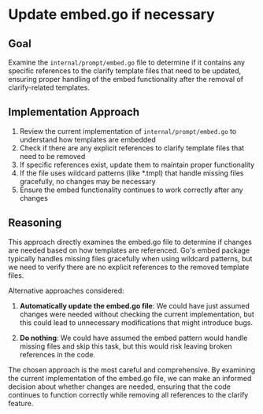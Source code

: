 # Update embed.go if necessary

## Goal
Examine the `internal/prompt/embed.go` file to determine if it contains any specific references to the clarify template files that need to be updated, ensuring proper handling of the embed functionality after the removal of clarify-related templates.

## Implementation Approach
1. Review the current implementation of `internal/prompt/embed.go` to understand how templates are embedded
2. Check if there are any explicit references to clarify template files that need to be removed
3. If specific references exist, update them to maintain proper functionality
4. If the file uses wildcard patterns (like *.tmpl) that handle missing files gracefully, no changes may be necessary
5. Ensure the embed functionality continues to work correctly after any changes

## Reasoning
This approach directly examines the embed.go file to determine if changes are needed based on how templates are referenced. Go's embed package typically handles missing files gracefully when using wildcard patterns, but we need to verify there are no explicit references to the removed template files.

Alternative approaches considered:
1. **Automatically update the embed.go file**: We could have just assumed changes were needed without checking the current implementation, but this could lead to unnecessary modifications that might introduce bugs.

2. **Do nothing**: We could have assumed the embed pattern would handle missing files and skip this task, but this would risk leaving broken references in the code.

The chosen approach is the most careful and comprehensive. By examining the current implementation of the embed.go file, we can make an informed decision about whether changes are needed, ensuring that the code continues to function correctly while removing all references to the clarify feature.